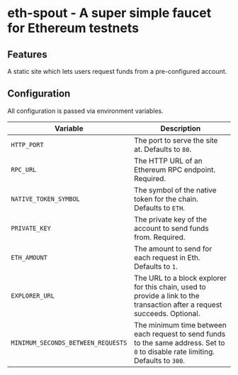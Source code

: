 # eth-spout - A super simple faucet for Ethereum testnets

## Features

A static site which lets users request funds from a pre-configured account.

## Configuration

All configuration is passed via environment variables.

| Variable | Description |
| -------- | ----------- |
| `HTTP_PORT` | The port to serve the site at. Defaults to `80`. |
| `RPC_URL` | The HTTP URL of an Ethereum RPC endpoint. Required. |
| `NATIVE_TOKEN_SYMBOL` | The symbol of the native token for the chain. Defaults to `ETH`. |
| `PRIVATE_KEY` | The private key of the account to send funds from. Required. |
| `ETH_AMOUNT` | The amount to send for each request in Eth. Defaults to `1`. |
| `EXPLORER_URL` | The URL to a block explorer for this chain, used to provide a link to the transaction after a request succeeds. Optional. |
| `MINIMUM_SECONDS_BETWEEN_REQUESTS` | The minimum time between each request to send funds to the same address. Set to `0` to disable rate limiting. Defaults to `300`. |
